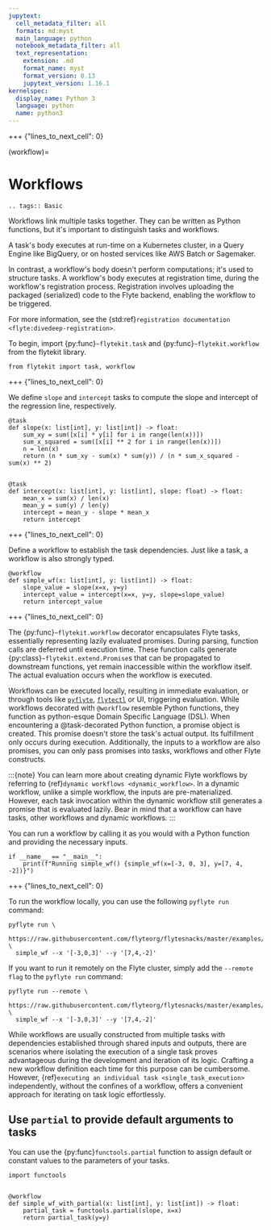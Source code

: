 ```yaml
---
jupytext:
  cell_metadata_filter: all
  formats: md:myst
  main_language: python
  notebook_metadata_filter: all
  text_representation:
    extension: .md
    format_name: myst
    format_version: 0.13
    jupytext_version: 1.16.1
kernelspec:
  display_name: Python 3
  language: python
  name: python3
---
```


+++ {"lines_to_next_cell": 0}

(workflow)=

# Workflows

```{eval-rst}
.. tags:: Basic
```

Workflows link multiple tasks together. They can be written as Python functions,
but it's important to distinguish tasks and workflows.

A task's body executes at run-time on a Kubernetes cluster, in a Query Engine like BigQuery,
or on hosted services like AWS Batch or Sagemaker.

In contrast, a workflow's body doesn't perform computations; it's used to structure tasks.
A workflow's body executes at registration time, during the workflow's registration process.
Registration involves uploading the packaged (serialized) code to the Flyte backend,
enabling the workflow to be triggered.

For more information, see the {std:ref}`registration documentation <flyte:divedeep-registration>`.

To begin, import {py:func}`~flytekit.task` and {py:func}`~flytekit.workflow` from the flytekit library.

```{code-cell}
from flytekit import task, workflow
```

+++ {"lines_to_next_cell": 0}

We define `slope` and `intercept` tasks to compute the slope and
intercept of the regression line, respectively.

```{code-cell}
@task
def slope(x: list[int], y: list[int]) -> float:
    sum_xy = sum([x[i] * y[i] for i in range(len(x))])
    sum_x_squared = sum([x[i] ** 2 for i in range(len(x))])
    n = len(x)
    return (n * sum_xy - sum(x) * sum(y)) / (n * sum_x_squared - sum(x) ** 2)


@task
def intercept(x: list[int], y: list[int], slope: float) -> float:
    mean_x = sum(x) / len(x)
    mean_y = sum(y) / len(y)
    intercept = mean_y - slope * mean_x
    return intercept
```

+++ {"lines_to_next_cell": 0}

Define a workflow to establish the task dependencies.
Just like a task, a workflow is also strongly typed.

```{code-cell}
@workflow
def simple_wf(x: list[int], y: list[int]) -> float:
    slope_value = slope(x=x, y=y)
    intercept_value = intercept(x=x, y=y, slope=slope_value)
    return intercept_value
```

+++ {"lines_to_next_cell": 0}

The {py:func}`~flytekit.workflow` decorator encapsulates Flyte tasks,
essentially representing lazily evaluated promises.
During parsing, function calls are deferred until execution time.
These function calls generate {py:class}`~flytekit.extend.Promise`s that can be propagated to downstream functions,
yet remain inaccessible within the workflow itself.
The actual evaluation occurs when the workflow is executed.

Workflows can be executed locally, resulting in immediate evaluation, or through tools like
[`pyflyte`](https://docs.flyte.org/projects/flytekit/en/latest/pyflyte.html),
[`flytectl`](https://docs.flyte.org/projects/flytectl/en/latest/index.html) or UI, triggering evaluation.
While workflows decorated with `@workflow` resemble Python functions,
they function as python-esque Domain Specific Language (DSL).
When encountering a @task-decorated Python function, a promise object is created.
This promise doesn't store the task's actual output. Its fulfillment only occurs during execution.
Additionally, the inputs to a workflow are also promises, you can only pass promises into
tasks, workflows and other Flyte constructs.

:::{note}
You can learn more about creating dynamic Flyte workflows by referring
to {ref}`dynamic workflows <dynamic_workflow>`.
In a dynamic workflow, unlike a simple workflow, the inputs are pre-materialized.
However, each task invocation within the dynamic workflow still generates a promise that is evaluated lazily.
Bear in mind that a workflow can have tasks, other workflows and dynamic workflows.
:::

You can run a workflow by calling it as you would with a Python function and providing the necessary inputs.

```{code-cell}
if __name__ == "__main__":
    print(f"Running simple_wf() {simple_wf(x=[-3, 0, 3], y=[7, 4, -2])}")
```

+++ {"lines_to_next_cell": 0}

To run the workflow locally, you can use the following `pyflyte run` command:
```
pyflyte run \
  https://raw.githubusercontent.com/flyteorg/flytesnacks/master/examples/basics/basics/workflow.py \
  simple_wf --x '[-3,0,3]' --y '[7,4,-2]'
```

If you want to run it remotely on the Flyte cluster,
simply add the `--remote flag` to the `pyflyte run` command:
```
pyflyte run --remote \
  https://raw.githubusercontent.com/flyteorg/flytesnacks/master/examples/basics/basics/workflow.py \
  simple_wf --x '[-3,0,3]' --y '[7,4,-2]'
```

While workflows are usually constructed from multiple tasks with dependencies established through
shared inputs and outputs, there are scenarios where isolating the execution of a single task
proves advantageous during the development and iteration of its logic.
Crafting a new workflow definition each time for this purpose can be cumbersome.
However, {ref}`executing an individual task <single_task_execution>` independently,
without the confines of a workflow, offers a convenient approach for iterating on task logic effortlessly.

## Use `partial` to provide default arguments to tasks
You can use the {py:func}`functools.partial` function to assign default or constant values to the parameters of your tasks.

```{code-cell}
import functools


@workflow
def simple_wf_with_partial(x: list[int], y: list[int]) -> float:
    partial_task = functools.partial(slope, x=x)
    return partial_task(y=y)
```
